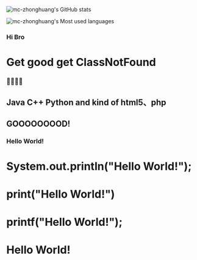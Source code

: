 ![mc-zhonghuang's GitHub stats](https://github-readme-stats.vercel.app/api?username=mc-zhonghuang&show_icons=true)

![mc-zhonghuang's Most used languages](https://github-readme-stats.vercel.app/api/top-langs/?username=mc-zhonghuang&layout=compact&hide_border=true&langs_count=20)

### Hi Bro
# Get good get ClassNotFound
### 🎉🎉🎉🎉

## Java C++ Python and kind of html5、php
## GOOOOOOOOD!
### Hello World!
# System.out.println("Hello World!");
# print("Hello World!")
# printf("Hello World!");
# <h1> Hello World! </h1>
